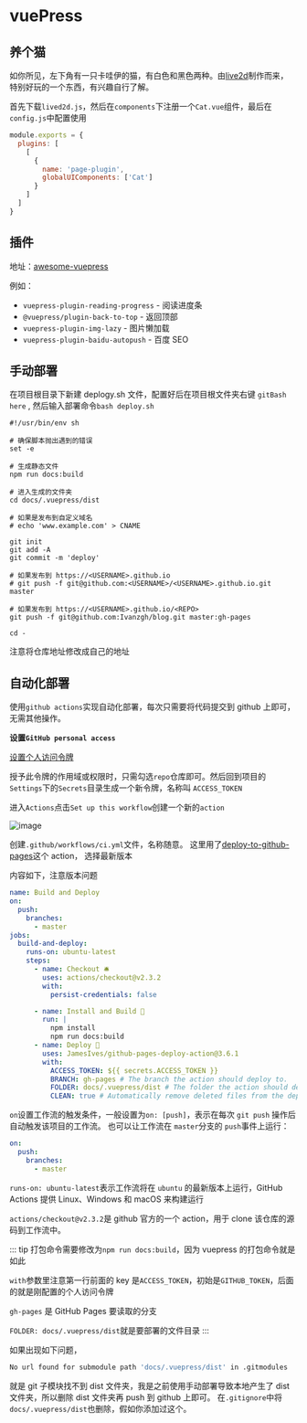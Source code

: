 # vuePress

## 养个猫

如你所见，左下角有一只卡哇伊的猫，有白色和黑色两种。由[live2d](https://www.live2d.com/zh-CHS/)制作而来，
特别好玩的一个东西，有兴趣自行了解。

首先下载`lived2d.js`，然后在`components`下注册一个`Cat.vue`组件，最后在`config.js`中配置使用

```js
module.exports = {
  plugins: [
    [
      {
        name: 'page-plugin',
        globalUIComponents: ['Cat']
      }
    ]
  ]
}
```

## 插件

地址：[awesome-vuepress](https://github.com/vuepressjs/awesome-vuepress#plugins)

例如：

- `vuepress-plugin-reading-progress` - 阅读进度条
- `@vuepress/plugin-back-to-top` - 返回顶部
- `vuepress-plugin-img-lazy` - 图片懒加载
- `vuepress-plugin-baidu-autopush` - 百度 SEO

## 手动部署

在项目根目录下新建 deplogy.sh 文件，配置好后在项目根文件夹右键 `gitBash here` , 然后输入部署命令`bash deploy.sh`

```shell script
#!/usr/bin/env sh

# 确保脚本抛出遇到的错误
set -e

# 生成静态文件
npm run docs:build

# 进入生成的文件夹
cd docs/.vuepress/dist

# 如果是发布到自定义域名
# echo 'www.example.com' > CNAME

git init
git add -A
git commit -m 'deploy'

# 如果发布到 https://<USERNAME>.github.io
# git push -f git@github.com:<USERNAME>/<USERNAME>.github.io.git master

# 如果发布到 https://<USERNAME>.github.io/<REPO>
git push -f git@github.com:Ivanzgh/blog.git master:gh-pages

cd -
```

注意将仓库地址修改成自己的地址

## 自动化部署

使用`github actions`实现自动化部署，每次只需要将代码提交到 github 上即可，无需其他操作。

**设置`GitHub personal access`**

[设置个人访问令牌](https://docs.github.com/cn/github/authenticating-to-github/creating-a-personal-access-token)

授予此令牌的作用域或权限时，只需勾选`repo`仓库即可。然后回到项目的`Settings`下的`Secrets`目录生成一个新令牌，名称叫
`ACCESS_TOKEN`

进入`Actions`点击`Set up this workflow`创建一个新的`action`

![image](https://cdn.jsdelivr.net/gh/Ivanzgh/ossimg@main/blog/1661154358.png)

创建`.github/workflows/ci.yml`文件，名称随意。
这里用了[deploy-to-github-pages](https://github.com/marketplace/actions/deploy-to-github-pages)这个 action，
选择最新版本

内容如下，注意版本问题

```yaml
name: Build and Deploy
on:
  push:
    branches:
      - master
jobs:
  build-and-deploy:
    runs-on: ubuntu-latest
    steps:
      - name: Checkout 🛎️
        uses: actions/checkout@v2.3.2
        with:
          persist-credentials: false

      - name: Install and Build 🔧
        run: |
          npm install
          npm run docs:build
      - name: Deploy 🚀
        uses: JamesIves/github-pages-deploy-action@3.6.1
        with:
          ACCESS_TOKEN: ${{ secrets.ACCESS_TOKEN }}
          BRANCH: gh-pages # The branch the action should deploy to.
          FOLDER: docs/.vuepress/dist # The folder the action should deploy.
          CLEAN: true # Automatically remove deleted files from the deploy branch
```

`on`设置工作流的触发条件，一般设置为`on: [push]`，表示在每次 `git push` 操作后自动触发该项目的工作流。
也可以让工作流在 `master`分支的 `push`事件上运行：

```yaml
on:
  push:
    branches:
      - master
```

`runs-on: ubuntu-latest`表示工作流将在 `ubuntu` 的最新版本上运行，GitHub Actions 提供 Linux、Windows 和 macOS 来构建运行

`actions/checkout@v2.3.2`是 github 官方的一个 action，用于 clone 该仓库的源码到工作流中。

::: tip
打包命令需要修改为`npm run docs:build`，因为 vuepress 的打包命令就是如此

`with`参数里注意第一行前面的 key 是`ACCESS_TOKEN`，初始是`GITHUB_TOKEN`，后面的就是刚配置的个人访问令牌

`gh-pages` 是 GitHub Pages 要读取的分支

`FOLDER: docs/.vuepress/dist`就是要部署的文件目录
:::

如果出现如下问题，

```sh
No url found for submodule path 'docs/.vuepress/dist' in .gitmodules
```

就是 git 子模块找不到 dist 文件夹，我是之前使用手动部署导致本地产生了 dist 文件夹，所以删除 dist 文件夹再 push 到 github 上即可。
在`.gitignore`中将`docs/.vuepress/dist`也删除，假如你添加过这个。
